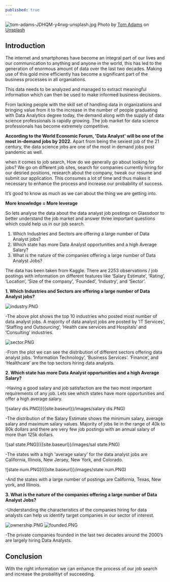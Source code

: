 ```yaml
---
published: true
---
```


![tom-adams-JDHQM-y4nxg-unsplash.jpg]({{site.baseurl}}/images/tom-adams-JDHQM-y4nxg-unsplash.jpg)
<span>Photo by <a href="https://unsplash.com/@tomadamsmia?utm_source=unsplash&amp;utm_medium=referral&amp;utm_content=creditCopyText">Tom Adams</a> on <a href="https://unsplash.com/s/photos/city-at-night?utm_source=unsplash&amp;utm_medium=referral&amp;utm_content=creditCopyText">Unsplash</a></span>


## Introduction

The internet and smartphones have become an integral part of our lives and our communication to anything and anyone in the world, this has led to the generation of enormous amount of data over the last two decades. Making use of this gold mine efficiently has become a significant part of the business processes in all organiations. 


This data needs to be analyzed and managed to extract meaningful information which can then be used to make informed business decisions. 


From lacking people with the skill set of handling data in organizations and bringing value from it to the increase in the number of people graduating with Data Analytics degree today, the demand along with the supply of data science professionals is rapidly growing. The job market for data science professionals has become extremely competitive.


**According to the World Economic Forum, 'Data Analyst' will be one of the most in-demand jobs by 2022.** Apart from being the sexiest job of the 21 century, the data science jobs are one of the most in demand jobs post pandemic as well.


when it comes to job search, How do we generally go about looking for jobs? We go on different job sites, search for companies currently hiring for our desried positions, research about the company, tweak our resume and submit our application. This consumes a lot of time and thus makes it necessary to enhance the process and increase our probability of success.

It’s good to know as much as we can about the thing we are getting into. 

**More knowledge = More leverage**


So lets analyse the data about the data analyst job postings on Glassdoor to better understand the job market and answer three important questions which could help us in our job search.

1. Which Industries and Sectors are offering a large number of Data Analyst jobs?
2. Which state has more Data Analyst opportunities and a high Average Salary? 
3. What is the nature of the companies offering a large number of Data Analyst Jobs?

The data has been taken from Kaggle. There are 2253 observations / job postings with information on different features like ‘Salary Estimate’, ‘Rating’, ‘Location’, ‘Size of the company’, ‘Founded’, ‘Industry’, and ‘Sector’.


**1. Which Industries and Sectors are offering a large number of Data Analyst jobs?**

![industry.PNG]({{site.baseurl}}/images/industry.PNG)

-The above plot shows the top 10 industries who posted most number of data analyst jobs. A majority of data analyst jobs are posted by ‘IT Services’, ‘Staffing and Outsourcing’, ‘Health care services and Hospitals’ and ‘Consulting’ industries.

![sector.PNG]({{site.baseurl}}/images/sector.PNG)


-From the plot we can see the distribution of different sectors offering data analyst jobs. ‘Information Technology’, ‘Business Services’. ‘Finance’, and ‘Healthcare’ are the top sectors hiring data analysts.

**2. Which state has more Data Analyst opportunities and a high Average Salary?**

-Having a good salary and job satisfaction are the two most important requirements of any job. Lets see which states have more opportunities and offer a high average salary.

![salary dis.PNG]({{site.baseurl}}/images/salary dis.PNG)


-The distribution of the Salary Estimate shows the minimum salary, average salary and maximum salary values. Majority of jobs lie in the range of 40k to 80k dollars and there are very few job postings with an annual salary of more than 125k dollars.

![sal state.PNG]({{site.baseurl}}/images/sal state.PNG)


-The states with a high 'average salary' for the data analyst jobs are California, Illinois, New Jersey, New York, and Colorado.

![state num.PNG]({{site.baseurl}}/images/state num.PNG)

-And the states with a large number of postings are California, Texas, New york, and Illinois.

**3. What is the nature of the companies offering a large number of Data Analyst Jobs?**


-Understanding the characteristics of the companies hiring for data analysts can help us identify target companies in our sector of interest. 

![ownership.PNG]({{site.baseurl}}/images/ownership.PNG)
![founded.PNG]({{site.baseurl}}/images/founded.PNG)


-The private companies founded in the last two decades around the 2000’s are largely hiring Data Analysts.

## Conclusion
 
 With the right information we can enhance the process of our job search and increase the probalitiyt of succeeding.
